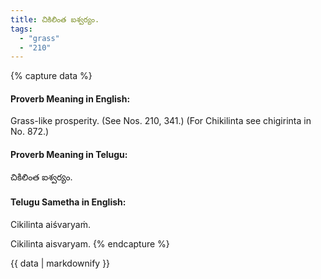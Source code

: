 ```yaml
---
title: చికిలింత ఐశ్వర్యం.
tags:
  - "grass"
  - "210"
---
```


{% capture data %}
#### Proverb Meaning in English:
Grass-like prosperity.
(See Nos. 210, 341.)
(For Chikilinta see chigirinta in No. 872.)

#### Proverb Meaning in Telugu:
చికిలింత ఐశ్వర్యం.

#### Telugu Sametha in English:
Cikilinta aiśvaryaṁ.

Cikilinta aisvaryam.
{% endcapture %}

{{ data | markdownify }}

